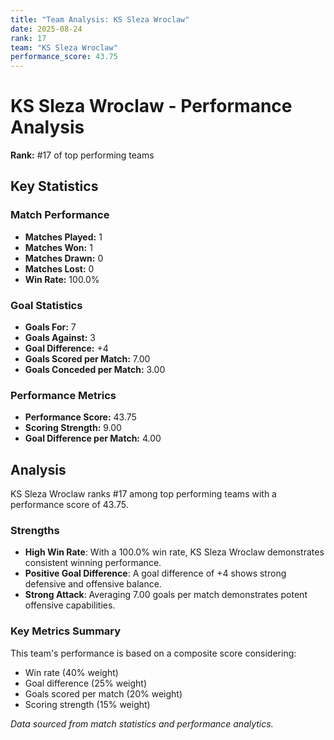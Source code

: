 ```yaml
---
title: "Team Analysis: KS Sleza Wroclaw"
date: 2025-08-24
rank: 17
team: "KS Sleza Wroclaw"
performance_score: 43.75
---
```


# KS Sleza Wroclaw - Performance Analysis

**Rank:** #17 of top performing teams

## Key Statistics

### Match Performance
- **Matches Played:** 1
- **Matches Won:** 1
- **Matches Drawn:** 0
- **Matches Lost:** 0
- **Win Rate:** 100.0%

### Goal Statistics
- **Goals For:** 7
- **Goals Against:** 3
- **Goal Difference:** +4
- **Goals Scored per Match:** 7.00
- **Goals Conceded per Match:** 3.00

### Performance Metrics
- **Performance Score:** 43.75
- **Scoring Strength:** 9.00
- **Goal Difference per Match:** 4.00

## Analysis

KS Sleza Wroclaw ranks #17 among top performing teams with a performance score of 43.75.

### Strengths
- **High Win Rate**: With a 100.0% win rate, KS Sleza Wroclaw demonstrates consistent winning performance.
- **Positive Goal Difference**: A goal difference of +4 shows strong defensive and offensive balance.
- **Strong Attack**: Averaging 7.00 goals per match demonstrates potent offensive capabilities.

### Key Metrics Summary

This team's performance is based on a composite score considering:
- Win rate (40% weight)
- Goal difference (25% weight) 
- Goals scored per match (20% weight)
- Scoring strength (15% weight)

*Data sourced from match statistics and performance analytics.*
